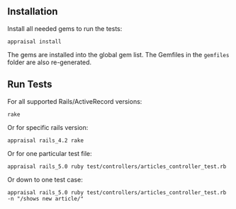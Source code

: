 ## Installation

Install all needed gems to run the tests:

    appraisal install

The gems are installed into the global gem list.
The Gemfiles in the `gemfiles` folder are also re-generated.

## Run Tests

For all supported Rails/ActiveRecord versions:

    rake

Or for specific rails version:

    appraisal rails_4.2 rake

Or for one particular test file:

    appraisal rails_5.0 ruby test/controllers/articles_controller_test.rb 

Or down to one test case:

    appraisal rails_5.0 ruby test/controllers/articles_controller_test.rb  -n "/shows new article/"
